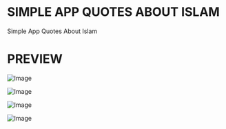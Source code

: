 # SIMPLE APP QUOTES ABOUT ISLAM

Simple App Quotes  About Islam

# PREVIEW

![Image](https://github.com/Ndiayesire/quotes/blob/main/splash.jpeg)

![Image](https://github.com/Ndiayesire/quotes/blob/main/1.jpeg)

![Image](https://github.com/Ndiayesire/quotes/blob/main/2.jpeg)

![Image](https://github.com/Ndiayesire/quotes/blob/main/3.jpeg)
